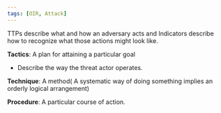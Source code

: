 ```yaml
---
tags: [OIR, Attack]
---
```

TTPs describe what and how an adversary acts and Indicators describe how to recognize what those actions might look like.

**Tactics**:  A plan for attaining a particular goal
- Describe the way the threat actor operates.

**Technique**: A method( A systematic way of doing something implies an orderly logical arrangement)

**Procedure**:  A particular course of action.

 